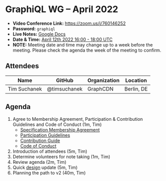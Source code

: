 <!--

Hello! You're welcome to join our working group meeting and add to the agenda
by following these three steps:

   1. Add your name to the list of attendees (in alphabetical order).

      - To respect meeting size, attendees should be relevant to the agenda.
        That means we expect most who join the meeting to participate in
        discussion. If you'd rather just watch, check out our YouTube[1].

      - Please include the organization (or project) you represent, and the
        location (including country code[2]) you expect to be located in during
        the meeting.

      - If you're willing to help take notes, add "✏️" after your name
        (eg. Ada Lovelace ✏). This is hugely helpful!

   2. If relevant, add your topic to the agenda (sorted by expected time).

      - Every agenda item has four parts: 1) the topic, 2) an expected time
        constraint, 3) who's leading the discussion, and 4) a list of any
        relevant links (RFC docs, issues, PRs, presentations, etc). Follow the
        format of existing agenda items.

      - Know what you want to get out of the agenda topic - what feedback do you
        need? What questions do you need answered? Are you looking for consensus
        or just directional feedback?

      - If your topic is a new proposal it's likely an "RFC 0"[3]. The barrier
        of entry for documenting new proposals is intentionally low, writing a
        few sentences about the problem you're trying to solve and the rough
        shape of your proposed solution is normally sufficient.

        You can create a link for this:
          - As an issue against the graphiql repo.
          - As a GitHub discussion in the graphiql repo.
          - As an RFC document into the rfcs/ folder of the graphiql repo.

   3. Review our guidelines and agree to our Spec Membership & CLA.

      - Review and understand our Spec Membership Agreement, Participation &
        Contribution Guidelines, and Code of Conduct. You'll find links to these
        in the first agenda item of every meeting.

      - If this is your first time, our bot will comment on your Pull Request
        with a link to our Spec Membership & CLA. Please follow along and agree
        before your PR is merged.

        Your organization may sign this for all of its members. To set this up,
        please ask operations@graphql.org.

PLEASE TAKE NOTE:

  - By joining this meeting you must agree to the Specification Membership
    Agreement and Code of Conduct.

  - Meetings are recorded and made available on YouTube[1], by joining you
    consent to being recorded.

[1] Youtube: https://www.youtube.com/channel/UCERcwLeheOXp_u61jEXxHMA
[2] Country codes: https://en.wikipedia.org/wiki/List_of_ISO_3166_country_codes#Current_ISO_3166_country_codes
[3] RFC stages: https://github.com/graphql/graphql-spec/blob/main/CONTRIBUTING.md#rfc-contribution-stages

-->

# GraphiQL WG – April 2022

- **Video Conference Link:** https://zoom.us/j/760146252
- **Password:** `graphiql`
- **Live Notes:** [Google Docs](https://docs.google.com/document/d/1JoXLt9f9G3u-pZ0J7Xeii23RLpGHIf_lqeoMWGcKXw4/edit?usp=sharing)
- **Date & Time:** [April 12th 2022 16:00 - 18:00 UTC](https://www.timeanddate.com/worldclock/meetingdetails.html?year=2021&month=10&day=12&hour=16&min=0&sec=0&p1=224&p2=179&p3=136&p4=37&p5=239&p6=101&p7=152)
- **NOTE:** Meeting date and time may change up to a week before the meeting. Please check the agenda the week of the meeting to confirm.

[calendar]: https://calendar.google.com/calendar/embed?src=linuxfoundation.org_ik79t9uuj2p32i3r203dgv5mo8%40group.calendar.google.com
[google calendar]: https://calendar.google.com/calendar?cid=bGludXhmb3VuZGF0aW9uLm9yZ19pazc5dDl1dWoycDMyaTNyMjAzZGd2NW1vOEBncm91cC5jYWxlbmRhci5nb29nbGUuY29t
[ical file]: https://calendar.google.com/calendar/ical/linuxfoundation.org_ik79t9uuj2p32i3r203dgv5mo8%40group.calendar.google.com/public/basic.ics

## Attendees

<!-- NOTE: because we expect you to use github UI to do this, we ignore prettier for attendees and agenda section. this will prevent CI breakages. enjoy!-->
<!-- prettier-ignore-start -->

| Name                 | GitHub            | Organization      | Location            |
| -------------------- | ----------------- | ----------------- | ------------------- |
| Tim Suchanek         | @timsuchanek      | GraphCDN          | Berlin, DE          |


## Agenda

1. Agree to Membership Agreement, Participation & Contribution Guidelines and Code of Conduct (1m, Tim)
   - [Specification Membership Agreement](https://github.com/graphql/foundation)
   - [Participation Guidelines](https://github.com/graphql/graphql-wg#participation-guidelines)
   - [Contribution Guide](https://github.com/graphql/graphql-spec/blob/main/CONTRIBUTING.md)
   - [Code of Conduct](https://github.com/graphql/foundation/blob/master/CODE-OF-CONDUCT.md)
1. Introduction of attendees (5m, Tim)
1. Determine volunteers for note taking (1m, Tim)
1. Review agenda (2m, Tim)
1. Quick [design](https://github.com/graphql/graphiql/discussions/2216) update (5m, Tim)
1. Planning the path to v2 (40m, Tim)

<!-- prettier-ignore-end -->
